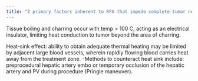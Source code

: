 ```yaml
---
title: "2 primary factors inherent to RFA that impede complete tumor necrosis"
---
```

Tissue boiling and charring occur with temp &gt; 100 C, acting as an electrical insulator, limiting heat conduction to tumor beyond the area of charring.

Heat-sink effect: ability to obtain adequate thermal heating may be limited by adjacent large blood vessels, wherein rapidly flowing blood carries heat away from the treatment zone.
-Methods to counteract heat sink include: preprocedural hepatic artery embo or temporary occlusion of the hepatic artery and PV during procedure (Pringle maneuver).

